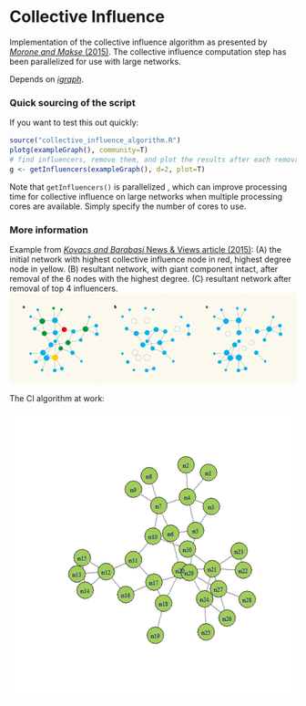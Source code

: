 # Collective Influence

Implementation of the collective influence algorithm as presented by [*Morone and Makse* (2015)](http://www.ncbi.nlm.nih.gov/pubmed/26131931). The collective influence computation step has been parallelized for use with large networks.

Depends on [*igraph*](http://igraph.org/).

### Quick sourcing of the script

If you want to test this out quickly:
```r
source("collective_influence_algorithm.R")
plotg(exampleGraph(), community=T)
# find influencers, remove them, and plot the results after each removal
g <- getInfluencers(exampleGraph(), d=2, plot=T)
```

Note that `getInfluencers()` is parallelized , which can improve processing time for collective influence on large networks when multiple processing cores are available. Simply specify the number of cores to use.

### More information

Example from [*Kovacs and Barabasi* News & Views article (2015)](http://www.ncbi.nlm.nih.gov/pubmed/26245576):
(A) the initial network with highest collective influence node in red, highest degree node in yellow. (B) resultant network, with giant component intact, after removal of the 6 nodes with the highest degree. (C) resultant network after removal of top 4 influencers.
![](img/Kovacs_and_Barabasi_graph.jpg)

The CI algorithm at work:

![](img/collective_influence_animation.gif)
